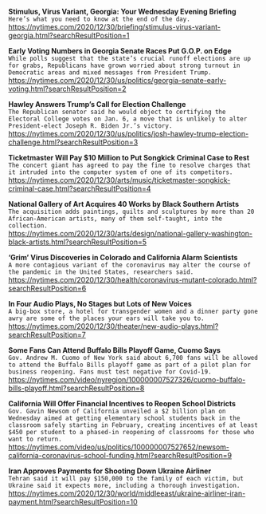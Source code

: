 **Stimulus, Virus Variant, Georgia: Your Wednesday Evening Briefing**\
`Here’s what you need to know at the end of the day.`\
https://nytimes.com/2020/12/30/briefing/stimulus-virus-variant-georgia.html?searchResultPosition=1

**Early Voting Numbers in Georgia Senate Races Put G.O.P. on Edge**\
`While polls suggest that the state’s crucial runoff elections are up for grabs, Republicans have grown worried about strong turnout in Democratic areas and mixed messages from President Trump.`\
https://nytimes.com/2020/12/30/us/politics/georgia-senate-early-voting.html?searchResultPosition=2

**Hawley Answers Trump’s Call for Election Challenge**\
`The Republican senator said he would object to certifying the Electoral College votes on Jan. 6, a move that is unlikely to alter President-elect Joseph R. Biden Jr.’s victory.`\
https://nytimes.com/2020/12/30/us/politics/josh-hawley-trump-election-challenge.html?searchResultPosition=3

**Ticketmaster Will Pay $10 Million to Put Songkick Criminal Case to Rest**\
`The concert giant has agreed to pay the fine to resolve charges that it intruded into the computer system of one of its competitors.`\
https://nytimes.com/2020/12/30/arts/music/ticketmaster-songkick-criminal-case.html?searchResultPosition=4

**National Gallery of Art Acquires 40 Works by Black Southern Artists**\
`The acquisition adds paintings, quilts and sculptures by more than 20 African-American artists, many of them self-taught, into the collection.`\
https://nytimes.com/2020/12/30/arts/design/national-gallery-washington-black-artists.html?searchResultPosition=5

**‘Grim’ Virus Discoveries in Colorado and California Alarm Scientists**\
`A more contagious variant of the coronavirus may alter the course of the pandemic in the United States, researchers said.`\
https://nytimes.com/2020/12/30/health/coronavirus-mutant-colorado.html?searchResultPosition=6

**In Four Audio Plays, No Stages but Lots of New Voices**\
`A big-box store, a hotel for transgender women and a dinner party gone awry are some of the places your ears will take you to.`\
https://nytimes.com/2020/12/30/theater/new-audio-plays.html?searchResultPosition=7

**Some Fans Can Attend Buffalo Bills Playoff Game, Cuomo Says**\
`Gov. Andrew M. Cuomo of New York said about 6,700 fans will be allowed to attend the Buffalo Bills playoff game as part of a pilot plan for business reopening. Fans must test negative for Covid-19.`\
https://nytimes.com/video/nyregion/100000007527326/cuomo-buffalo-bills-playoff.html?searchResultPosition=8

**California Will Offer Financial Incentives to Reopen School Districts**\
`Gov. Gavin Newsom of California unveiled a $2 billion plan on Wednesday aimed at getting elementary school students back in the classroom safely starting in February, creating incentives of at least $450 per student to a phased-in reopening of classrooms for those who want to return.`\
https://nytimes.com/video/us/politics/100000007527652/newsom-california-coronavirus-school-funding.html?searchResultPosition=9

**Iran Approves Payments for Shooting Down Ukraine Airliner**\
`Tehran said it will pay $150,000 to the family of each victim, but Ukraine said it expects more, including a thorough investigation.`\
https://nytimes.com/2020/12/30/world/middleeast/ukraine-airliner-iran-payment.html?searchResultPosition=10

